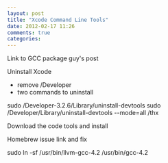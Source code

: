 ```yaml
---
layout: post
title: "Xcode Command Line Tools"
date: 2012-02-17 11:26
comments: true
categories:
---
```


Link to GCC package guy's post

Uninstall Xcode

- remove /Developer
- two commands to uninstall

sudo /Developer-3.2.6/Library/uninstall-devtools
sudo /Developer/Library/uninstall-devtools --mode=all /thx

Download the code tools and install

Homebrew issue link and fix

sudo ln -sf /usr/bin/llvm-gcc-4.2 /usr/bin/gcc-4.2
